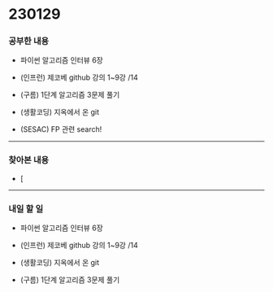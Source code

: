 # 230129

### 공부한 내용

- 파이썬 알고리즘 인터뷰 6장

- (인프런) 제코베 github 강의 1~9강 /14

- (구름) 1단계 알고리즘 3문제 풀기

- (생활코딩) 지옥에서 온 git

- (SESAC) FP 관련 search!

---

### 찾아본 내용

- [

---

### 내일 할 일

- 파이썬 알고리즘 인터뷰 6장

- (인프런) 제코베 github 강의 1~9강 /14

- (생활코딩) 지옥에서 온 git

- (구름) 1단계 알고리즘 3문제 풀기
